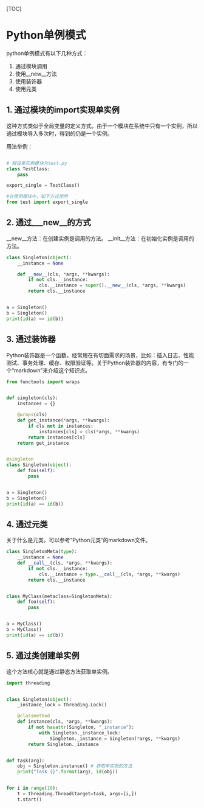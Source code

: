 [TOC]

# Python单例模式

python单例模式有以下几种方式：

1. 通过模块调用
2. 使用__new__方法
3. 使用装饰器
4. 使用元类

## 1. 通过模块的import实现单实例

这种方式类似于全局变量的定义方式。由于一个模块在系统中只有一个实例，所以通过模块导入多次时，得到的仍是一个实例。

用法举例：

```python

# 假设单实例模块为test.py
class TestClass:
    pass

export_single = TestClass()

#在使用模块中，如下方式使用
from test import export_single
```

## 2. 通过___new__的方式

__new__方法：在创建实例是调用的方法。
__init__方法：在初始化实例是调用的方法。

```python
class Singleton(object):
    __instance = None

    def __new__(cls, *args, **kwargs):
        if not cls.__instance:
            cls.__instance = super().__new__(cls, *args, **kwargs)
        return cls.__instance


a = Singleton()
b = Singleton()
print(id(a) == id(b))
```

## 3. 通过装饰器

Python装饰器是一个函数，经常用在有切面需求的场景，比如：插入日志、性能测试、事务处理、缓存、权限验证等。关于Python装饰器的内容，有专门的一个“markdown”来介绍这个知识点。

```python
from functools import wraps


def singleton(cls):
    instances = {}

    @wraps(cls)
    def get_instance(*args, **kwargs):
        if cls not in instances:
            instances[cls] = cls(*args, **kwargs)
        return instances[cls]
    return get_instance


@singleton
class Singleton(object):
    def foo(self):
        pass


a = Singleton()
b = Singleton()
print(id(a) == id(b))
```

## 4. 通过元类

关于什么是元类，可以参考“Python元类”的markdown文件。

```python
class SingletonMeta(type):
    __instance = None
    def __call__(cls, *args, **kwargs):
        if not cls.__instance:
            cls.__instance = type.__call__(cls, *args, **kwargs)
        return cls.__instance


class MyClass(metaclass=SingletonMeta):
    def foo(self):
        pass


a = MyClass()
b = MyClass()
print(id(a) == id(b))
```

## 5. 通过类创建单实例

这个方法核心就是通过静态方法获取单实例。

```python
import threading


class Singleton(object):
    _instance_lock = threading.Lock()

    @classmethod
    def instance(cls, *args, **kwargs):
        if not hasattr(Singleton, "_instance"):
            with Singleton._instance_lock:
                Singleton._instance = Singleton(*args, **kwargs)
        return Singleton._instance


def task(arg):
    obj = Singleton.instance() # 获取单实例的方法
    print("Task {}".format(arg), id(obj))


for i in range(10):
    t = threading.Thread(target=task, args=[i,])
    t.start()
```
